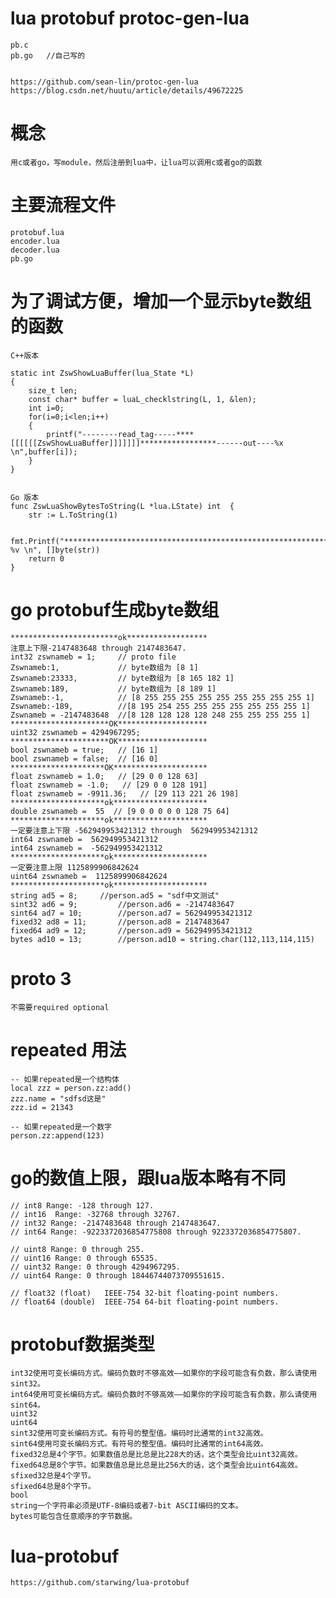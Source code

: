 # lua protobuf protoc-gen-lua

	pb.c
	pb.go	//自己写的


	https://github.com/sean-lin/protoc-gen-lua
	https://blog.csdn.net/huutu/article/details/49672225


# 概念

	用c或者go，写module，然后注册到lua中，让lua可以调用c或者go的函数

# 主要流程文件

	protobuf.lua
	encoder.lua
	decoder.lua
	pb.go


# 为了调试方便，增加一个显示byte数组的函数

	C++版本

	static int ZswShowLuaBuffer(lua_State *L)
	{
	    size_t len;
	    const char* buffer = luaL_checklstring(L, 1, &len);
	    int i=0;
	    for(i=0;i<len;i++)
	    {
	        printf("--------read_tag-----****[[[[[[ZswShowLuaBuffer]]]]]]]*****************------out----%x   \n",buffer[i]);
	    }
	}


	Go 版本
	func ZswLuaShowBytesToString(L *lua.LState) int  {
		str := L.ToString(1)
	
		fmt.Printf("*******************************************************************************ZswLuaShowBytesToString: %v \n", []byte(str))
		return 0
	}
	

# go protobuf生成byte数组

	************************ok******************
	注意上下限-2147483648 through 2147483647.
	int32 zswnameb = 1;		// proto file
	Zswnameb:1,			    // byte数组为 [8 1] 
	Zswnameb:23333,			// byte数组为 [8 165 182 1]
	Zswnameb:189,			// byte数组为 [8 189 1]
	Zswnameb:-1,			// [8 255 255 255 255 255 255 255 255 255 1]
	Zswnameb:-189,			//[8 195 254 255 255 255 255 255 255 255 1]
	Zswnameb = -2147483648  //[8 128 128 128 128 248 255 255 255 255 1]
	**********************OK********************
	uint32 zswnameb = 4294967295;   
	**********************OK********************
	bool zswnameb = true;   // [16 1]   
	bool zswnameb = false;  // [16 0]   
	*********************OK*********************
	float zswnameb = 1.0;   // [29 0 0 128 63]
	float zswnameb = -1.0;   // [29 0 0 128 191]
	float zswnameb = -9911.36;   // [29 113 221 26 198]
	*********************ok*********************
	double zswnameb =  55  // [9 0 0 0 0 0 128 75 64]
	*********************ok*********************
	一定要注意上下限 -562949953421312 through  562949953421312
	int64 zswnameb =  562949953421312
	int64 zswnameb =  -562949953421312
	*********************ok*********************
	一定要注意上限 1125899906842624
	uint64 zswnameb =  1125899906842624
	*********************ok*********************
	string ad5 = 8;		//person.ad5 = "sdf中文测试"
	sint32 ad6 = 9;			//person.ad6 = -2147483647
	sint64 ad7 = 10;		//person.ad7 = 562949953421312
	fixed32 ad8 = 11;		//person.ad8 = 2147483647
	fixed64 ad9 = 12;		//person.ad9 = 562949953421312
	bytes ad10 = 13;		//person.ad10 = string.char(112,113,114,115)
	
	
# proto 3
	
	不需要required optional


# repeated 用法

	-- 如果repeated是一个结构体
	local zzz = person.zz:add()
	zzz.name = "sdfsd这是"
	zzz.id = 21343

	-- 如果repeated是一个数字
	person.zz:append(123)

	
	
	

# go的数值上限，跟lua版本略有不同

	// int8 Range: -128 through 127.
	// int16  Range: -32768 through 32767.
	// int32 Range: -2147483648 through 2147483647.
	// int64 Range: -9223372036854775808 through 9223372036854775807.

	// uint8 Range: 0 through 255.
	// uint16 Range: 0 through 65535.
	// uint32 Range: 0 through 4294967295.
	// uint64 Range: 0 through 18446744073709551615.
	
	// float32 (float)   IEEE-754 32-bit floating-point numbers.
	// float64 (double)  IEEE-754 64-bit floating-point numbers.



# protobuf数据类型


	int32使用可变长编码方式。编码负数时不够高效——如果你的字段可能含有负数，那么请使用sint32。
	int64使用可变长编码方式。编码负数时不够高效——如果你的字段可能含有负数，那么请使用sint64。
	uint32
	uint64
	sint32使用可变长编码方式。有符号的整型值。编码时比通常的int32高效。
	sint64使用可变长编码方式。有符号的整型值。编码时比通常的int64高效。
	fixed32总是4个字节。如果数值总是比总是比228大的话，这个类型会比uint32高效。
	fixed64总是8个字节。如果数值总是比总是比256大的话，这个类型会比uint64高效。
	sfixed32总是4个字节。
	sfixed64总是8个字节。
	bool 
	string一个字符串必须是UTF-8编码或者7-bit ASCII编码的文本。
	bytes可能包含任意顺序的字节数据。






# lua-protobuf

	https://github.com/starwing/lua-protobuf